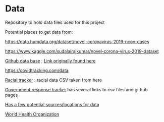 # Data
Repository to hold data files used for this project

Potential places to get data from:

https://data.humdata.org/dataset/novel-coronavirus-2019-ncov-cases

https://www.kaggle.com/sudalairajkumar/novel-corona-virus-2019-dataset

[Github data base](https://github.com/CSSEGISandData/COVID-19) ; [Link originally found here](https://coronavirus.jhu.edu/map.html)

https://covidtracking.com/data

[Racial tracker](https://covidtracking.com/race) : racial data CSV taken from here

[Government response tracker](https://www.bsg.ox.ac.uk/research/research-projects/coronavirus-government-response-tracker) has several links to csv files and github pages

[Has a few potential sources/locations for data](https://guides.ucsf.edu/COVID19/data)

[World Health Organization](https://covid19.who.int/)
